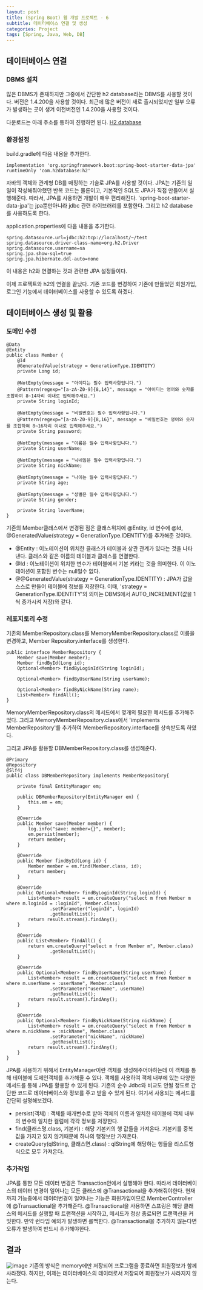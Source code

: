```yaml
---
layout: post
title: (Spring Boot) 웹 개발 프로젝트 - 6
subtitle: 데이터베이스 연결 및 생성
categories: Project
tags: [Spring, Java, Web, DB]
---
```


## 데이터베이스 연결
### DBMS 설치
많은 DBMS가 존재하지만 그중에서 간단한 h2 database라는 DBMS를 사용할 것이다. 버전은 1.4.200을 사용할 것이다. 최근에 많은 버전이 새로 출시되었지만 일부 오류가 발생하는 곳이 생겨 이전버전인 1.4.200을 사용할 것이다.

다운로드는 아래 주소를 통하여 진행하면 된다.
[H2 database](https://www.h2database.com/)

### 환경설정
build.gradle에 다음 내용을 추가한다.
```
implementation 'org.springframework.boot:spring-boot-starter-data-jpa'
runtimeOnly 'com.h2database:h2'
```
자바의 객체와 관계형 DB를 매핑하는 기술로 JPA를 사용할 것이다. JPA는 기존의 일일이 작성해줘야했던 반복 코드는 물론이고, 기본적인 SQL도 JPA가 직접 만들어서 실행해준다. 따라서, JPA를 사용하면 개발이 매우 편리해진다.
'spring-boot-starter-data-jpa'는 jpa뿐만아니라 jdbc 관련 라이브러리를 포함한다. 그리고 h2 database를 사용하도록 한다.

application.properties에 다음 내용을 추가한다.
```
spring.datasource.url=jdbc:h2:tcp://localhost/~/test
spring.datasource.driver-class-name=org.h2.Driver
spring.datasource.username=sa
spring.jpa.show-sql=true
spring.jpa.hibernate.ddl-auto=none
```
이 내용은 h2와 연결하는 것과 관련한 JPA 설정들이다.

이제 프로젝트와 h2의 연결을 끝났다. 기존 코드를 변경하여 기존에 만들었던 회원가입, 로그인 기능에서 데이터베이스를 사용할 수 있도록 하겠다.


## 데이터베이스 생성 및 활용
### 도메인 수정
```domain/member/Member.class
@Data
@Entity
public class Member {
    @Id
    @GeneratedValue(strategy = GenerationType.IDENTITY)
    private Long id;

    @NotEmpty(message = "아이디는 필수 입력사항입니다.")
    @Pattern(regexp="[a-zA-Z0-9]{8,14}", message = "아이디는 영어와 숫자를 조합하여 8~14자리 이내로 입력해주세요.")
    private String loginId;

    @NotEmpty(message = "비밀번호는 필수 입력사항입니다.")
    @Pattern(regexp="[a-zA-Z0-9]{8,16}", message = "비밀번호는 영어와 숫자를 조합하여 8~16자리 이내로 입력해주세요.")
    private String password;

    @NotEmpty(message = "이름은 필수 입력사항입니다.")
    private String userName;

    @NotEmpty(message = "닉네임은 필수 입력사항입니다.")
    private String nickName;

    @NotEmpty(message = "나이는 필수 입력사항입니다.")
    private String age;

    @NotEmpty(message = "성별은 필수 입력사항입니다.")
    private String gender;

    private String loverName;
}
```
기존의 Member클래스에서 변경된 점은 클래스위치에 @Entity, id 변수에 @Id, @GeneratedValue(strategy = GenerationType.IDENTITY)를 추가해준 것이다.

 - @Entity : 이노테이션이 위치한 클래스가 테이블과 상관 관계가 있다는 것을 나타낸다. 클래스와 같은 이름의 테이블과 클래스를 연결한다.
 - @Id : 이노테이션이 위치한 변수가 테이블에서 기본 키라는 것을 의미한다. 이 이노테이션이 포함된 변수는 null일수 없다.
 - @@GeneratedValue(strategy = GenerationType.IDENTITY) : JPA가 값을 스스로 만들어 테이블에 정보를 저장한다. 이때, 'strategy = GenerationType.IDENTITY'의 의미는 DBMS에서 AUTO_INCREMENT(값을 1씩 증가시켜 저장)와 같다.

### 레포지토리 수정
기존의 MemberRepository.class를 MemoryMemberRepository.class로 이름을 변경하고, Member Repository.interface를 생성한다.
```domain/member/MemberRepository.interface
public interface MemberRepository {
    Member save(Member member);
    Member findById(Long id);
    Optional<Member> findByLoginId(String loginId);

    Optional<Member> findByUserName(String userName);

    Optional<Member> findByNickName(String name);
    List<Member> findAll();
}
```
MemoryMemberRepository.class의 메서드에서 몇개의 필요한 메서드를 추가해주었다. 그리고 MemoryMemberRepository.class에서 'implements MemberRepository'를 추가하여 MemberRepository.interface를 상속받도록 하였다.

그리고 JPA를 활용할 DBMemberRepository.class를 생성해준다.
```domain/member/DBMemberRepository.class
@Primary
@Repository
@Slf4j
public class DBMemberRepository implements MemberRepository{

    private final EntityManager em;

    public DBMemberRepository(EntityManager em) {
        this.em = em;
    }

    @Override
    public Member save(Member member) {
        log.info("save: member={}", member);
        em.persist(member);
        return member;
    }

    @Override
    public Member findById(Long id) {
        Member member = em.find(Member.class, id);
        return member;
    }

    @Override
    public Optional<Member> findByLoginId(String loginId) {
        List<Member> result = em.createQuery("select m from Member m where m.loginId = :loginId", Member.class)
                .setParameter("loginId", loginId)
                .getResultList();
        return result.stream().findAny();
    }

    @Override
    public List<Member> findAll() {
        return em.createQuery("select m from Member m", Member.class)
                .getResultList();
    }

    @Override
    public Optional<Member> findByUserName(String userName) {
        List<Member> result = em.createQuery("select m from Member m where m.userName = :userName", Member.class)
                .setParameter("userName", userName)
                .getResultList();
        return result.stream().findAny();
    }

    @Override
    public Optional<Member> findByNickName(String nickName) {
        List<Member> result = em.createQuery("select m from Member m where m.nickName = :nickName", Member.class)
                .setParameter("nickName", nickName)
                .getResultList();
        return result.stream().findAny();
    }
}
```
JPA를 사용하기 위해서 EntityManager이란 객체를 생성해주어야하는데 이 객체를 통해 테이블에 도메인객체를 추가해줄 수 있다. 객체를 사용하여 객체 내부에 있는 다양한 메서드를 통해 JPA를 활용할 수 있게 된다. 기존의 순수 Jdbc와 비교도 안될 정도로 간단한 코드로 데이터베이스와 정보를 주고 받을 수 있게 된다. 여기서 사용되는 메서드를 간단히 설명해보겠다.
 - persist(객체) : 객체를 매개변수로 받아 객체의 이름과 일치한 테이블에 객체 내부의 변수와 일치한 컬럼에 각각 정보를 저장한다. 
 - find(클래스명.class, 기본키) : 해당 기본키의 행 값들을 가져온다. 기본키를 중복값을 가지고 있지 않기때문에 하나의 행정보만 가져온다.
 - createQuery(qlString, 클래스면.class) : qlString에 해당하는 행들을 리스트형식으로 모두 가져온다.


### 추가작업
JPA를 통한 모든 데이터 변경은 Transaction안에서 실행해야 한다. 따라서 데이터베이스의 데이터 변경이 일어나는 모든 클래스에 @Transactional을 추가해줘야한다. 현재까지 기능중에서 데이터변경이 일어나는 기능은 회원가입이므로 MemberController에 @Transactional을 추가해준다. 
@Transactional을 사용하면 스프링은 해당 클래스의 메서드를 실행할 때 트랜잭션을 시작하고, 메서드가 정상 종료되면 트랜잭션을
커밋한다. 만약 런타임 예외가 발생하면 롤백한다. @Transactional을 추가하지 않는다면 오류가 발생하여 반드시 추가해야한다.


## 결과
![image](https://user-images.githubusercontent.com/71585151/220267025-3209d83a-56a7-49ea-aebf-322b969632e3.png)
기존의 방식은 memory에만 저장되어 프로그램을 종료하면 회원정보가 함께 사라졌다. 하지만, 이제는 데이터베이스의 데이터로서 저장되어 회원정보가 사라지지 않는다.
